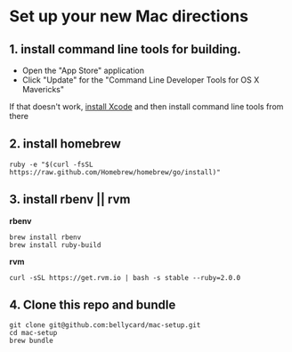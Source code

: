 # Set up your new Mac directions

## 1. install command line tools for building.
- Open the "App Store" application
- Click "Update" for the "Command Line Developer Tools for OS X Mavericks"

If that doesn't work, [install Xcode](https://itunes.apple.com/us/app/xcode/id497799835?mt=12) and then install command line tools from there 

## 2. install homebrew
```
ruby -e "$(curl -fsSL https://raw.github.com/Homebrew/homebrew/go/install)"
```

## 3. install rbenv || rvm 

**rbenv**
```
brew install rbenv
brew install ruby-build
```

**rvm**
```
curl -sSL https://get.rvm.io | bash -s stable --ruby=2.0.0
```

## 4.  Clone this repo and bundle
```
git clone git@github.com:bellycard/mac-setup.git
cd mac-setup
brew bundle
```
